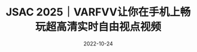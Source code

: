 ---
title: JSAC 2025｜VARFVV让你在手机上畅玩超高清实时自由视点视频
date: 2022-10-24
type: landing

sections:
  - block: contact
    content:

      text: |-
            <link rel="stylesheet" href="https://cdn.jsdelivr.net/npm/katex@0.16.4/dist/katex.min.css">
            <!-- 引入KaTeX渲染脚本 -->
            <script src="https://cdn.jsdelivr.net/npm/katex@0.16.4/dist/katex.min.js"></script>
            <!-- 引入自动渲染工具（可选，自动处理文档中的公式） -->
            <script src="https://cdn.jsdelivr.net/npm/katex@0.16.4/dist/contrib/auto-render.min.js"></script>

            <script>
               document.addEventListener("DOMContentLoaded", function() {
               // 自动渲染所有公式（默认支持$$...$$和$...$）
               renderMathInElement(document.body, {
                  delimiters: [
                     {left: "$$", right: "$$", display: true},  // 块级公式（居中显示）
                     {left: "$", right: "$", display: false}   // 行内公式（嵌入文本）
                  ],
                  throwOnError: false  // 错误时不抛出异常，避免页面崩溃
               });
            });
            </script>

            
            # JSAC 2025｜VARFVV让你在手机上畅玩超高清实时自由视点视频
            > **题目**：VARFVV: View-Adaptive Real-Time Interactive Free-View Video Streaming with Edge Computing  
            > **作者**：Qiang Hu, Qihan He, Houqiang Zhong, Guo Lu, Xiaoyun Zhang, Guangtao Zhai, Yanfeng Wang   
            > **来源**：IEEE JSAC 2025  
            > **文章地址**：https://arxiv.org/abs/2501.13630  
            > **视频链接**：https://www.bilibili.com/video/BV1ntLnzUEtJ  
            > **项目主页**：https://waveviewer.github.io/VARFVV/  
            > **内容整理**：钟后强 
            > 自由视角视频（FVV）允许用户从多个视角探索沉浸式视频内容。然而，由于视角切换的不确定性，以及传输和解码多个视频流所需的大量带宽和计算资源，FVV 的传输面临重大挑战，这可能导致频繁的播放中断。现有的方法，无论是基于客户端还是基于云端，在带宽和计算资源受限的条件下都难以满足高质量体验（QoE）的要求。为了解决这些问题，我们提出了 VARFVV，这是一种带宽和计算效率高的系统，能够实现高QoE和低切换延迟的实时交互式FVV流传输。具体而言，VARFVV 引入了一种低复杂度的 FVV 生成方案，在边缘服务器上根据用户选择的视角轨迹重新组装多视角视频帧，从而无需转码，显著降低了计算开销。这种设计特别适用于大规模、基于移动端的超高清视频（UHD）FVV体验。此外，我们提出了一种基于图神经网络的流行度自适应比特分配方法，该方法可以预测视角的受欢迎程度，并在带宽受限的情况下动态调整比特分配，以最大化 QoE。我们还构建了一个包含 10 个场景（如篮球、歌剧等）共 330 个视频的 FVV 数据集。大量实验结果表明，VARFVV 在视频质量、切换延迟、计算效率和带宽使用方面均优于现有方法，支持单个边缘服务器同时服务超过 **500** 名用户，视角切换延迟仅为 **71.5** 毫秒。


            ## 引言

            交互式自由视角视频（FVV）使用户能够如同身临其境般自由选择观看角度。FVV 通过多台紧密排列、时间同步的摄像机捕捉动态三维场景，并将数据编码为多个视频流，以呈现全景画面。这项技术能够实现沉浸式的实时直播，支持平滑的视角切换和动态的子弹时间效果，因而在演唱会、体育赛事和互动教学等大规模直播场景中展现出广阔的应用前景。然而，在移动网络上传输 FVV 面临诸多挑战，包括视频质量、视角切换延迟、传输带宽和计算资源等方面的问题，而这些因素往往相互冲突。实现高质量视频需要更高的带宽和处理能力，以完成视频流的加载、解码和渲染等任务。然而，移动网络与设备本身的带宽和处理能力存在固有限制，尤其在带宽受限或资源紧张的环境下尤为突出。随着视频质量的提升（如更高码率或分辨率），所需的传输带宽也成比例增加，容易造成网络拥堵与播放中断。此外，频繁的视角切换要求系统能够实时加载、解码与渲染数据，给服务器和终端设备带来巨大的计算压力，从而导致延迟增加，用户体验下降。仅优化单一方面（例如减少带宽使用或降低切换延迟）会损害视频质量或增加计算负担，从而加剧系统性能问题。这些复杂的权衡关系表明，必须开发有效策略，在各种冲突因素之间取得平衡，确保 FVV 在移动网络中的无缝高效传输。

            ![图1 VARFVV 系统示意图](images/teaser.png)

            为此，本文提出了一种全新的基于边缘计算的视角自适应实时交互式自由视角视频流系统（VARFVV），如图1所示。该系统在实现低视角切换延迟与高 QoE 的同时，也大幅降低了计算与传输成本。我们提出的创新点包括两大核心设计：1）首先，我们设计了一种低复杂度的 FVV 生成方案，能够在边缘服务器上根据用户选择的视角轨迹重新组装多视角视频帧，无需进行传统转码操作。相比基于转码的云端方法，该方案大幅加快了视频生成速度。组装完成的 FVV 流通过 WebRTC 实时传输给用户，实现极低的传输延迟。由于只需向客户端传输一条重组的视频流，VARFVV 显著减少了传输带宽和服务端/客户端的计算负载，使系统能高效支持大量用户在移动设备上同时享受高质量的超清 FVV 实时服务。2）其次，为进一步在受限码率条件下提升 QoE，我们引入了一种基于流行度自适应的比特分配策略。我们首先构建了一个面向 QoE 的优化模型，目标是最大化用户体验。为求解该问题，我们提出了一种基于图神经网络（GNN）的视角流行度预测方法，将每个视角建模为图中的一个节点，视角间的切换行为作为边连接节点，进而推测各视角的受欢迎程度。基于该预测结果，我们设计了一种新颖的比特分配方案，通过从冷门视角“借”比特分配给热门视角，以动态调整编码质量。此自适应策略优化了用户最常观看视角的视频质量，在有限带宽内最大化整体视觉体验，有效提升系统的 QoE 水平。

            **本文的主要贡献如下**：

            - 提出 VARFVV 系统，在带宽和计算资源有限的条件下，实现了高 QoE、低切换延迟的实时交互式 FVV 流传输，具备良好的可扩展性，适用于真实场景中的沉浸式服务交付。

            - 提出了一种无需转码、基于重组的视频生成方法，极大降低了边缘服务器的计算负担。实验表明，一台搭载 AMD Ryzen 7 3700 CPU@3.6 GHz 的边缘服务器可支持超过 **500** 名用户同时观看 FVV。

            - 构建了一个时空图神经网络，用于预测视角流行度，并基于此提出了流行度驱动的比特分配算法，在保证整体带宽约束的前提下，优化热门视角的视频质量，从而提升整体用户体验。

            ## 方法
            ![图2 VARFVV整体结构](images/pipeline.png)

            我们 VARFVV 的整体架构如图2所示。VARFVV 系统旨在通过集成多视角编码、基于流行度的自适应比特分配、边缘侧 FVV 流生成以及客户端解码，构建一个统一架构从而以提供高质量、实时的自由视角视频（FVV）服务。系统使用一组时间同步的 ZCAM 摄像机从多个视角采集动态三维场景，并通过  H.264 编码器在**多视角编码器模块**中对各个视角进行编码。每个视角被编码为两种格式：用于快速视角切换的视角切换表示（$S\_i$）和用于稳定观看体验的视角常态表示（$C\_i$）。这种双编码方式为连续、无缝的视角切换提供了基础保障。为了优化用户的观看体验（QoE），系统在云端服务器上引入了基于流行度的比特自适应分配算法。其中，**流行度预测模块**通过分析有限的历史用户交互数据，采用图神经网络预测未来各个视角的受欢迎程度。根据每个视角的预测流行度，**比特分配模块**会定期更新多视角编码器的比特率设置。该策略通过从感知上不重要的视角中更积极地“借用”比特资源，并将其分配给热门视角，从而在带宽受限的情况下提升整体 FVV 视频质量。边缘侧的 FVV 生成机制是系统减少视角切换延迟、降低传输和计算开销的关键所在。**同步模块**根据视频帧的显示时间戳（PTS）对多视角帧进行对齐，以确保精确同步。当用户与系统交互（如滑动或切换视角）时，**帧选择**与**帧重组**模块会根据用户选定的视角轨迹，动态选择并重新组合合适的帧，生成新的 FVV 流。由于系统仅对视频帧进行重组而非转码，因此能保持极低的计算开销。生成的 FVV 视频流通过 WebRTC 技术传输至客户端，确保低延迟的传输效果与用户操作的即时响应。客户端的解码模块在本地处理接收到的视频流，并根据需要向服务器发送交互信号。得益于 VARFVV 的设计，用户可在移动网络环境中高效地通过移动设备享受高质量的超清 FVV 实时服务。


            ### 基于双编码的FVV视频流生成模块
            在传统的基于云端的传输系统中，每当用户请求视频时，服务器都会对视频流进行重新编码，导致大量的计算开销。为缓解这一问题，我们提出了一种低复杂度的 FVV 流生成方案，该方案在边缘服务器上根据用户选择的视角路径，对多视角视频流中的 I 帧与 P 帧进行重组。在视频编码中，I 帧可以独立解码，而 P 帧则依赖于之前的 I/P 帧进行解码。因此，在切换视角时，系统必须等待新视角的 I 帧出现，若 I 帧间隔较长，则会造成明显的切换延迟，影响用户体验。为了实现低延迟的随机访问视角切换，可以在视频采集阶段对多视角视频进行高密度 I 帧编码。然而，由于在相同质量下 I 帧比 P 帧需要更多比特，若用户长时间保持视角不变，则传输大量 I 帧会造成带宽浪费。

            为解决上述矛盾，我们在视频采集阶段提出一种双编码策略：每个视角 $v\_i$（$1\leq i\leq N$）被编码为两种表示，如图3所示：
            一种是视角切换表示（view-switching representation），记为 $S\_i$，采用固定 GoP（Group of Pictures）长度为 2（$\hat{g}\_{i,j}=2$），用于频繁切换视角的场景；
            另一种是视角常态表示（view-constant representation），记为 $C\_i$，采用固定 GoP 长度为 25（$g\_{i,j}=25$），适用于视角保持稳定的情况。
            ![图3 双编码视频流切换策略](images/viewswitch.png)

            编码完成后，多视角视频流被传输至边缘服务器，并根据用户的视角轨迹动态重组。当用户当前在第 $j$ 个视频片段中固定于视角 $v\_i$ 时，边缘服务器会直接从 $C\_{i,j}$ 中提取压缩帧作为输出，发送给用户。如果用户从 $v\_i$ 切换至 $v\_m$，则边缘服务器会立即从 $S\_{i+1,j}$ 到 $S\_{m,j}$ 中选择时间连续的 I 帧，按时间顺序拼接生成新的 FVV 视频流并传输给用户。切换完成后，服务器继续从 $S\_{m,j}$ 中提取帧作为输出，直到遇到 $C\_{m,j}$ 中的一个时间同步的 I 帧，此时便切换回使用 $C\_{m,j}$ 中的视频帧。

            该流程实现了连续、无缝且快速的视角切换，同时几乎不会增加额外的计算复杂度。值得一提的是，为进一步减少切换延迟，当 $i$ 为偶数时，我们在 $S\_{i,j}$ 的起始位置插入一个 I 帧，使相邻视角切换表示中的 I 帧错峰排列，从而有效降低视角切换延迟。


            ### QoE感知的比特分配优化建模

            我们旨在在有限带宽资源下，通过为每个视频片段 $j$ 中的各视角分配比特率，最大化用户的观看体验（QoE）。令 $R\_{i,j}$ 和 $\hat{R}\_{i,j}$ 分别表示视角 $C\_i$ 和 $S\_i$ 在第 $j$ 个视频片段中的比特分配，其中 $i\in\{1,2,\cdots,N\}$。我们将该视频片段下的总 QoE 定义为：
            $$
               \mathbf{QoE\_j}(R\_{1,j},\dots,R\_{N,j},\hat{R}\_{1,j},\dots,\hat{R}\_{N,j}) = 
               \mathbf{QoE\_{1,j}}  -  \mu\_1 \mathbf{QoE\_{2,j}}  - \mu\_2 \mathbf{QoE\_{3,j}}
            $$
            其中，$\mathbf{QoE\_{1,j}}$ 表示视频质量体验约束，$\mathbf{QoE\_{2,j}}$ 表示视角切换质量波动约束，$\mathbf{QoE\_{3,j}}$ 表示时序一致质量约束，$\mu\_1$ 和 $\mu\_2$ 为权重因子。

            **视频质量体验约束**
            我们采用对数模型来刻画 QoE 与比特率的关系：$\mathbf{QoE\_{1,i,j}} = \log(1+R\_{i,j}/\eta)$。其中 $\eta$ 是模型参数。考虑全部视角切换与常态表示，视频质量的 QoE 表达式为：
            $$
            \mathbf{QoE\_{1,j}} = \sum\_{i=1}^{N} x\_{i,j}\log(1+R\_{i,j}/\eta )+\sum\_{i=1}^{N} \hat{x}\_{i, j}\log(1+\hat{R}\_{i,j}/\hat{\eta} )
            $$
            其中 $x\_{i,j}$ 和 $\hat{x}\_{i,j}$ 表示第 $j$ 段视频中 $C\_i$ 和 $S\_i$ 的视角流行度，$\hat{\eta}$ 为另一模型参数。由于这两个流行度值事先未知，我们利用历史视角请求预测其值，记为 $p\_{i,j}$ 和 $\hat{p}\_{i,j}$。代入后，公式变为：
            $$
            \mathbf{QoE\_{1,j}} = \sum\_{i=1}^{N} p\_{i,j}\log(1+R\_{i,j}/\eta )+\sum\_{i=1}^{N} \hat{p}\_{i,j}\log(1+\hat{R}\_{i,j}/\hat{\eta} )
            $$

            **视角切换质量波动约束**
            视角切换时，由于不同视角可能被以不同码率编码，视频质量会出现突变，从而影响观看体验。为衡量并限制这种变化，定义如下指标：
            $$
            \mathbf{QoE\_{2,j}} = \mu\_3 \sum\_{i=2}^{N}\hat{p}\_{i,j}(\hat{R}\_{i,j}-\hat{R}\_{i-1,j})^2 + \sum\_{i=2}^{N}\hat{p}\_{i,j}(\hat{R}\_{i,j}/\hat{\eta}-R\_{i-1,j}/\eta)^2    
            $$
            第一项衡量连续视角切换表示之间的码率差异，第二项衡量常态表示与切换表示间的质量过渡，$\mu\_3$ 为加权因子。

            **时序一致质量约束**
            当用户保持固定视角时，连续视频片段间码率波动也会影响体验，特别是在沉浸式环境中可能引发眩晕等不适。为量化该问题，定义如下指标：
            $$
            \mathbf{QoE\_{3,j}} = \sum\_{i=1}^{N}p\_{i,j}(R\_{i,j}-R\_{i,j-1})^2
            $$

            **优化问题建模**
            最终的 QoE 感知比特分配优化问题建模如下：
            $$
            \mathbf{arg \ max} \quad \mathbf{QoE\_j}(R\_{1,j},\dots,R\_{N,j},\hat{R}\_{1,j},\dots,\hat{R}\_{N,j}) \\
            \mathbf{s.t.} \quad \sum\_{i=1}^{N} R\_{i,j} + \hat{R}\_{i,j} \le R\_j \\
            \qquad R\_{\mathbf{min}} \le R\_{i,j} \le R\_{\mathbf{max}}, \quad \hat{R}\_{\mathbf{min}} \le \hat{R}\_{i,j} \le \hat{R}\_{\mathbf{max}} 
            $$
            该问题可分为两个阶段：首先预测视角流行度 $p\_{i,j}$ 和 $\hat{p}\_{i,j}$，随后基于预测结果进行比特分配。值得注意的是，与聚焦于 $360^\circ$ 视频中基于图块的码率优化不同，我们的方案专为 FVV 多视角视频而设计，在视角动态切换场景下提出了新的约束与指标，更契合该场景的 QoE 需求。

            ### 基于图神经网络的视角流行度预测方法
            为实现自适应比特分配，我们提出了一种基于历史数据的新方法，用于预测视角的流行度 $p\_{i,j}$ 和 $\hat{p}\_{i,j}$。我们将用户视角切换行为分成两类，第一类是**常态视角**，用户在选择偏好视角后通常保持固定观看，很少切换。因此，我们将前一个视频片段中各视角的真实流行度（$x\_{i,j-1}$）作为下一个片段的预测值（$p\_{i,j}$）。我们将该方法称为“前一帧流行度延续模型（PPC）”。第二类是**视角切换**，由于用户频繁切换关注视角，流行度变化具有高度非线性和复杂性。传统方法如 LSTM 网络能够捕捉时序动态，但未能考虑视角间的空间关系，而这对于准确预测 FVV 中的视角流行度至关重要。我们将 Guo 等人用于交通交叉口预测的注意力机制时空图神经网络（GNN）方法应用于 FVV 的流行度建模，从而同时捕捉时间与空间依赖关系。

            该基于注意力机制的时空 GNN 模型将每个视角建模为图 $G$ 中的一个顶点，视频片段中每个视角的流行度作为对应顶点的属性，如图4所示。对于在摄像机连接关系上相邻的视角，顶点间建立无向边，形成图结构。邻接矩阵 $\mathbf{A}$ 被构建以反映相邻摄像机间的连接关系，从而捕捉视角之间的空间相关性，具体表达如下：
            $$
               G =(V,E,\mathbf{A}) \\
               |V| = N, \quad \mathbf{A} \in \mathbb{R}^{N \times N}
            $$
            其中 $N$ 表示视角总数，$V$ 是顶点集合，$E$ 表示摄像机之间逻辑视角切换所形成的边。对于每一帧，模型在空间维度上对相邻节点的信息进行聚合，同时在时间维度上对相同节点在不同时间点的特征进行聚合。注意力机制使模型能够聚焦于更相关的空间邻居和历史时间步，从而更有效地捕捉空间相关性（如相邻视角）与用户偏好变化等时间动态。该设计保证了模型在用户行为突变等复杂场景下仍具有良好的鲁棒性和预测性能。

            ![图4 结合空间与时间注意力的视角流行度图模型](images/graph.png)

            ### 基于流行度的自适应比特分配

            在预测出各视角的流行度后，我们为 VARFVV 系统中的每一帧制定了相应的比特分配方案。该方案通过构建拉格朗日函数并结合 KKT 条件，求解 QoE 最大化目标。拉格朗日函数为
            $$
            L(\lambda, R\_{1,j},\dots,R\_{N,j},\hat{R}\_{1,j},\dots,\hat{R}\_{N,j}) \nonumber \\
            \= \sum\_{i=1}^{N} p\_{i,j}\log(1+R\_{i,j}/\eta )+\sum\_{i=1}^{N} \hat{p}\_{i, j}\log(1+\hat{R}\_{i,j}/\hat{\eta} ) \nonumber \\ 
            \- \mu\_1 \cdot \mu\_3\sum\_{i=2}^{N}\hat{p}\_{i,j}(\hat{R}\_{i,j}-\hat{R}\_{i-1,j})^2 \nonumber \\
            \- \mu\_1 \cdot \sum\_{i=2}^{N}\hat{p}\_{i,j}(\hat{R}\_{i,j}/\hat{\eta}-R\_{i-1,j}/\eta)^2 \nonumber \\
            \- \mu\_2\sum\_{i=1}^{N}p\_{i,j}(R\_{i,j}-R\_{i,j-1})^2 \nonumber \\
            \+ \lambda \left(R\_j-\sum\_{i=1}^{N}(\hat{R}\_{i,j}+R\_{i,j})\right)
            $$
            其中，$\lambda$ 是拉格朗日乘子，$R\_j$ 表示第 $j$ 个时间片的比特预算，其定义如下：
            $$
            R\_j=\frac{R\_{avg}\times(N\_{coded}+SW)-R\_{coded}}{SW} \\
            R\_{avg}=R\_{tar}\times T\_d
            $$
            其中，$R\_{tar}$ 是 VARFVV 系统中所有表示的目标码率，$T\_d$ 是视频片段的时长。$N\_{coded}$ 和 $R\_{coded}$ 分别表示已编码的时间片数量及其累计码率消耗。$SW$ 为滑动窗口的大小，用于平滑比特率的动态调节。
            接下来，我们对 Lagrange 函数分别对 $R\_{i,j}$ 和 $\hat{R}\_{i,j}$ 求偏导，并令其为 0，求解得到 $\lambda$、$R\_{i,j}$ 和 $\hat{R}\_{i,j}$。


            ## 实验

            **数据集：** 我们构建了一个 VARFVV 数据集(https://github.com/qianghu-huber/VARFVV\_Dataset)，包含来自 10 个场景的 330 个视频，包括篮球、歌剧、武术等。我们招募 82 名参与者使用我们的 VARFVV 自由观看这些视频并记录他们的观看轨迹。

            ### 方法有效性评估

            1. **视角预测性能比较**
               图 5 展示了各方法在视角流行度预测任务中的精度累积分布函数。
               ![图5 流行度预测精度的累积分布函数（CDF）对比](images/predict.png)

               具体而言，PPC（Previous Popularity Carryover）方法在视角常态场景中表现良好，能够利用前一视频片段的流行度进行有效预测，但在视角频繁切换的场景中表现不佳，因为它无法捕捉用户行为的动态变化。LSTM 虽然能够建模时间动态，在视角切换场景中具有一定效果，但由于无法建模视角之间的空间关系，其整体表现受限。相比之下，GNN 利用图结构同时建模了视角之间的空间相关性和用户行为的时间变化，在用户频繁切换视角时能够更好地适应焦点转移，从而实现更高的预测精度。我们的混合方法综合了 PCC 在视角稳定场景中的优势与 GNN 在动态视角切换场景中的能力，从而在两类场景中都能实现更高的预测准确性。

            2. **用户体验性能比较**
               图 6 展示了各方案下的用户 QoE 测量结果。所有方案在所有表示上使用的总比特数相同。实验表明，我们提出的比特分配策略在高码率和低码率条件下均取得了最佳的 QoE 表现，验证了所提出方法的有效性。相比之下，原始分配方法的表现始终低于其他方法，这是因为流行度自适应比特分配策略能够更积极地从不受欢迎的视角“借用”比特，并将其分配给更受欢迎的视角。
               ![图6 用户 QoE 累积分布函数对比](images/userqoe.png)

            3. **系统时延**
               我们评估了三项对自由视角视频观看体验具有关键影响的延迟指标：启动延迟、视角切换延迟和事件到眼延迟（event-to-eye delay）。启动延迟是指从发送视频流请求到第一帧视频出现在屏幕上的时间。视角切换延迟表示用户发出视角切换请求到所选视角成功显示之间的时间间隔。事件到眼延迟衡量从摄像机捕捉事件开始，到该事件在客户端屏幕上呈现所经历的时间。实验结果表明，VARFVV 系统的平均启动延迟约为 195.1 毫秒，而视角切换延迟更短，仅约为 71.5 毫秒，低于人眼感知的阈值。如图7所示，VARFVV 系统的事件到眼延迟约为 0.51 秒。
               ![图7 VARFVV系统时延](images/delay.png)

            ### 对比实验

            1. **FVV性能对比**
               我们将 VARFVV 的性能与三种现有方法进行了对比：ConventionalFVV（客户端接收所有视角视频流）、HASFVV（客户端以 HTTP 自适应流方式接收 10 路视角）、以及 EdgeEncodingFVV （在边缘服务器进行帧转码）。我们从以下几个维度进行性能评估：**峰值信噪比（PSNR）**、**传输码率**、以及包括客户端 CPU、边缘服务器 CPU 和 GPU 在内的**计算资源使用情况**（其中 GPU 使用量指所需 GPU 数量）。我们模拟了 500 名用户同时体验 FVV 的场景，用以评估边缘服务器的计算资源消耗。所有方法均在相同的硬件与软件环境下进行评估，包括边缘服务器和客户端配置。我们根据用户交互程度将测试场景分为低交互和高交互两类。
               ![图8 低交互场景FVV性能对比](images/compare1.png)

               图 8 展示了在 1080p@25FPS 下，“低交互场景”中 VARFVV 与其他方法的对比结果。与 ConventionalFVV 和 HASFVV 不同，这两种方法需要客户端接收并解码多个视频流，因而需要较高的带宽和较大的 CPU 使用率；而我们提出的 VARFVV 在传输码率和客户端 CPU 开销更低的同时，依然实现了更高的视频质量。此外，相较于 EdgeEncodingFVV，我们的方法在不进行转码的情况下保留了原始视频质量，同时显著降低了计算负担。

               ![图9 高交互场景FVV性能对比](images/compare2.png)
               图 9 展示了在 1080p@25FPS 下，“高交互场景”中 VARFVV 与其他方法的对比结果。VARFVV 相比 ConventionalFVV 和 HASFVV，在传输码率和客户端 CPU 使用方面表现更优，且视频质量显著更高。虽然在 PSNR 数值上略低于 EdgeEncodingFVV，但在主观观感上保持了相当的视频质量，特别是在快速视角切换时，用户对失真不敏感。此外，为达到相似的视频效果，EdgeEncodingFVV 的计算资源开销远高于 VARFVV。具体而言，我们的单台边缘服务器**无需使用 GPU**，而 EdgeEncodingFVV 则需部署多达 **25 块 RTX4000 显卡**（每块可同时编码最多 20 路 1080p@25fps 视频）以支持 500 名用户。VARFVV 在边缘服务器的 CPU 使用上也更加高效，其使用率为 **153\%**，远低于 EdgeEncodingFVV 的 **4700\%**（主要用于解码操作）。VARFVV 通过连续重组多视角视频帧（无需边缘端解码和转码），使每台服务器能够高效支持多达 **500** 名用户并发访问，显著降低了系统的计算资源需求。

            2. **4K分辨率系统开销对比**
               ![表1 4K分辨率系统开销对比](images/resource.png)
               我们在 4K@25FPS 的视频条件下进行了实验，以评估当 500 名用户同时使用 VARFVV、HASFVV 和 EdgeEncodingFVV 时的计算开销。表1展示了实验结果。在客户端 CPU 使用方面，我们的 VARFVV 与 EdgeEncodingFVV 均为 45%，而 HASFVV 高达 494%，这是因为 HASFVV 并未利用边缘服务器进行处理，导致计算负载完全落在客户端。在边缘服务器端，我们的方法在不使用 GPU 的前提下仅占用 232% 的 CPU 资源；相比之下，EdgeEncodingFVV 使用了 100 块 GPU 卡，总 CPU 使用率高达 52560%。这些结果表明，VARFVV 无论在客户端还是边缘服务器端，均具有轻量化和高计算效率的显著优势。

            ## 结论

            我们提出并实现了 VARFVV——一种新型的自由视角视频（FVV）流媒体系统，在保持低计算与传输开销的同时，实现了低视角切换延迟与高用户体验（QoE）的目标。我们提出的高效 FVV 流生成方法通过对视频帧的解复用与重组，显著降低了边缘端的计算负载，使该系统非常适合于面向移动端的大规模超高清视频（UHD）FVV 应用场景。此外，我们还设计了基于 PPC（前一帧流行度延续）与 GNN（图神经网络） 的视角流行度预测算法，以及用于多视角编码的流行度自适应比特分配算法，以在有限码率资源下最大化整体 QoE。大量实验结果表明，我们的方法在视频质量、计算资源使用和传输带宽等方面表现优异，综合性能优于当前主流方法。
         

---